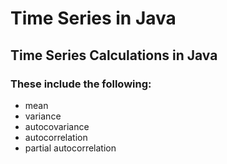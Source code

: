 # Time Series in Java
## Time Series Calculations in Java
### These include the following:
- mean
- variance
- autocovariance 
- autocorrelation
- partial autocorrelation
